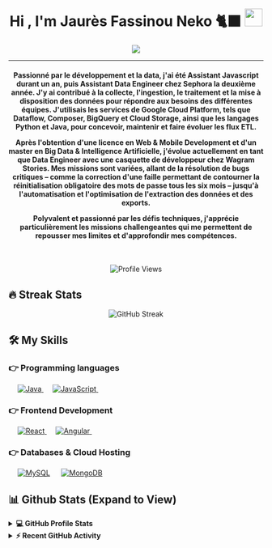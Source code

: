 <h1 align="center">Hi , I'm Jaurès Fassinou Neko 🐈‍⬛ <img src="https://media.giphy.com/media/hvRJCLFzcasrR4ia7z/giphy.gif" width="35"></h1>
<p align="center">
  <a href="https://github.com/DenverCoder1/readme-typing-svg">
    <img src="https://readme-typing-svg.herokuapp.com/?lines=D%C3%A9veloppeur+Java+%2F+Data+Engineer&center=true&width=500&height=50&color=00FF00">
  </a>
</p>
<hr/>
<h4 align="center">Passionné par le développement et la data, j'ai été Assistant Javascript durant un an, puis Assistant Data Engineer chez Sephora la deuxième année. J'y ai contribué à la collecte, l'ingestion, le traitement et la mise à disposition des données pour répondre aux besoins des différentes équipes. J'utilisais les services de Google Cloud Platform, tels que Dataflow, Composer, BigQuery et Cloud Storage, ainsi que les langages Python et Java, pour concevoir, maintenir et faire évoluer les flux ETL.

Après l'obtention d'une licence en Web & Mobile Development et d'un master en Big Data & Intelligence Artificielle, j'évolue actuellement en tant que Data Engineer avec une casquette de développeur chez Wagram Stories. Mes missions sont variées, allant de la résolution de bugs critiques – comme la correction d'une faille permettant de contourner la réinitialisation obligatoire des mots de passe tous les six mois – jusqu'à l'automatisation et l'optimisation de l'extraction des données et des exports.

Polyvalent et passionné par les défis techniques, j'apprécie particulièrement les missions challengeantes qui me permettent de repousser mes limites et d'approfondir mes compétences.</h4>
<br>
<p align="center"> <img src="https://komarev.com/ghpvc/?username=neko49&label=Profile%20Views&color=dc143c&style=plastic" alt="Profile Views" /> </p>

## 🔥 Streak Stats
<p align="center">
  <img align="center" src="https://github-readme-streak-stats.herokuapp.com/?user=neko49&theme=algolia" alt="GitHub Streak" />
</p>

## 🛠️ My Skills

### 👉 Programming languages
<p align="left"> 
  &emsp;
  <a href="https://www.java.com" target="_blank"> 
    <img alt="Java" src="https://img.shields.io/badge/Java-%23007396.svg?logo=java&logoColor=white">
  </a>
  &emsp;
  <a href="https://developer.mozilla.org/en-US/docs/Web/JavaScript" target="_blank"> 
     <img alt="JavaScript" src="https://img.shields.io/badge/JavaScript%20-%23F7DF1E.svg?logo=javascript&logoColor=black">
   </a>
&emsp; 
</p>

### 👉 Frontend Development
<p align="left"> 
   &emsp;
  <a href="https://reactjs.org" target="_blank"> 
    <img alt="React" src="https://img.shields.io/badge/React-%23563D7C.svg?style=flat&logo=react&logoColor=white"/>
  </a>
   &emsp;
  <a href="https://angular.io/" target="_blank"> 
    <img alt="Angular" src="https://img.shields.io/badge/-angular-DE0031?logo=angular"/>
  </a>
&emsp; 
</p>

### 👉 Databases & Cloud Hosting
<p align="left">
  &emsp;
    <a href="https://www.mysql.com/"><img alt="MySQL" src="https://img.shields.io/badge/MySQL-00000F?style=flat&logo=mysql&logoColor=white"></a>
  &emsp;
    <a href="https://www.mongodb.com/"><img alt="MongoDB" src ="https://img.shields.io/badge/MongoDB-07405E?style=flat&logo=mongodb&logoColor=white"/></a>
</p>

## 📊 Github Stats (Expand to View) 

<details> 
  <summary><b>💻 GitHub Profile Stats</b></summary>
  <br/>
  <p align="center">
    <a href="https://github.com/neko49">
      <img align="center" src="https://github-readme-stats.vercel.app/api?username=neko49&show_icons=true&locale=en&theme=algolia" alt="GitHub Stats" height="192px"/>
    </a>
  </p>
  <p align="center">
    <img src="https://github-readme-stats.vercel.app/api/top-langs?username=neko49&show_icons=true&locale=en&layout=compact&theme=algolia" alt="Top Languages" height="192px"/>
  </p>
  <br/>
</details>

<details>
  <summary><b>⚡ Recent GitHub Activity</b></summary>
  <br/>
   <a href="https://github.com/neko49">
     <img alt="GitHub Activity Graph" src="https://activity-graph.herokuapp.com/graph?username=neko49&custom_title=Contribution%20Graph&theme=react-dark" />
   </a>
  <br/>
</details>

<!--
**neko49/neko49** is a ✨ _special_ ✨ repository because its `README.md` (this file) appears on your GitHub profile.

Here are some ideas to get you started:

- 🔭 I’m currently working on ...
- 🌱 I’m currently learning ...
- 👯 I’m looking to collaborate on ...
- 🤔 I’m looking for help with ...
- 💬 Ask me about ...
- 📫 How to reach me: ...
- 😄 Pronouns: ...
- ⚡ Fun fact: ...
-->
